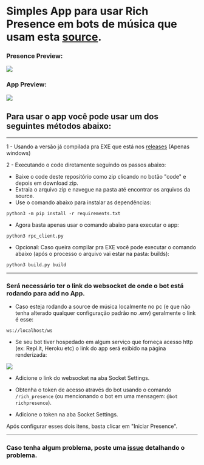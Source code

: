 # Simples App para usar Rich Presence em bots de música que usam esta [source](https://github.com/zRitsu/disnake-LL-music-bot).


### Presence Preview:
![](https://cdn.discordapp.com/attachments/554468640942981147/1087128133095915583/rpc_preview.png)

### App Preview:
![](https://cdn.discordapp.com/attachments/554468640942981147/1087135148761428028/image.png)

## Para usar o app você pode usar um dos seguintes métodos abaixo:

---
1 - Usando a versão já compilada pra EXE que está nos [releases](https://github.com/zRitsu/Discord-MusicBot-RPC/releases) (Apenas windows)

2 - Executando o code diretamente seguindo os passos abaixo:

* Baixe o code deste repositório como zip clicando no botão "code" e depois em download zip.
* Extraia o arquivo zip e navegue na pasta até encontrar os arquivos da source.
* Use o comando abaixo para instalar as dependências:
```
python3 -m pip install -r requirements.txt
```
* Agora basta apenas usar o comando abaixo para executar o app:
```
python3 rpc_client.py
```
* Opcional: Caso queira compilar pra EXE você pode executar o comando abaixo (após o processo o arquivo vai estar na pasta: builds):
```
python3 build.py build
```
---
### Será necessário ter o link do websocket de onde o bot está rodando para add no App.

* Caso esteja rodando a source de música localmente no pc (e que não tenha alterado qualquer configuração padrão no .env) geralmente o link é esse:
```
ws://localhost/ws
```
* Se seu bot tiver hospedado em algum serviço que forneça acesso http (ex: Repl.it, Heroku etc) o link do app será exibido na página renderizada:

![](https://cdn.discordapp.com/attachments/554468640942981147/1087148423767130112/image.png)

* Adicione o link do websocket na aba Socket Settings.

* Obtenha o token de acesso através do bot usando o comando `/rich_presence` (ou mencionando o bot em uma mensagem: `@bot richpresence`).

* Adicione o token na aba Socket Settings.

Após configurar esses dois itens, basta clicar em "Iniciar Presence".

---

### Caso tenha algum problema, poste uma [issue](https://github.com/zRitsu/Discord-MusicBot-RPC/issues) detalhando o problema.
